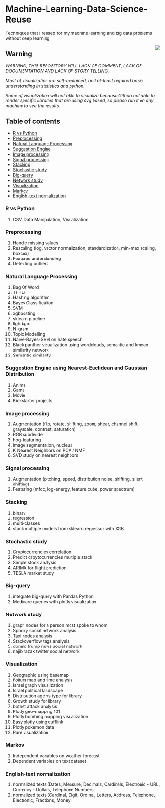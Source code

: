 # Machine-Learning-Data-Science-Reuse
Techniques that I reused for my machine learning and big data problems without deep learning

<img src="https://vignette.wikia.nocookie.net/2007scape/images/8/8c/Genie.png/revision/latest?cb=20151018052559" align="right">

## Warning

*WARNING, THIS REPOSITORY WILL LACK OF COMMENT, LACK OF DOCUMENTATION AND LACK OF STORY TELLING.*

*Most of visualization are self-explained, and at-least required basic understanding in statistics and python.*

*Some of visualization will not able to visualize because Github not able to render specific libraries that are using svg based, so please run it on any machine to see the results.*

## Table of contents
  * [R vs Python](https://github.com/huseinzol05/Machine-Learning-Data-Science-Reuse#r-vs-python)
  * [Preprocessing](https://github.com/huseinzol05/Machine-Learning-Data-Science-Reuse#preprocessing)
  * [Natural Language Processing](https://github.com/huseinzol05/Machine-Learning-Data-Science-Reuse#natural-language-processing)
  * [Suggestion Engine](https://github.com/huseinzol05/Machine-Learning-Data-Science-Reuse#suggestion-engine-using-nearest-euclidean-and-gaussian-distribution)
  * [Image processing](https://github.com/huseinzol05/Machine-Learning-Data-Science-Reuse#image-processing)
  * [Signal processing](https://github.com/huseinzol05/Machine-Learning-Data-Science-Reuse#signal-processing)
  * [Stacking](https://github.com/huseinzol05/Machine-Learning-Data-Science-Reuse#stacking)
  * [Stochastic study](https://github.com/huseinzol05/Machine-Learning-Data-Science-Reuse#stochastic-study)
  * [Big-query](https://github.com/huseinzol05/Machine-Learning-Data-Science-Reuse#big-query)
  * [Network study](https://github.com/huseinzol05/Machine-Learning-Data-Science-Reuse#network-study)
  * [Visualization](https://github.com/huseinzol05/Machine-Learning-Data-Science-Reuse#visualization)
  * [Markov](https://github.com/huseinzol05/Machine-Learning-Data-Science-Reuse#markov)
  * [English-text normalization](https://github.com/huseinzol05/Machine-Learning-Data-Science-Reuse#english-text-normalization)

### R vs Python
1. CSV, Data Manipulation, Visualization

### Preprocessing
1. Handle missing values
2. Rescaling (log, vector normalization, standardization, min-max scaling, boxcox)
3. Features understanding
4. Detecting outliers

### Natural Language Processing
1. Bag Of Word
2. TF-IDF
3. Hashing algorithm
4. Bayes Classification
5. SVM
6. xgboosting
7. sklearn pipeline
8. lightbgm
9. N-gram
10. Topic Modelling
11. Naive-Bayes-SVM on hate speech
12. Black panther visualization using wordclouds, semantic and kmean similarity network
13. Semantic similarity

### Suggestion Engine using Nearest-Euclidean and Gaussian Distribution
1. Anime
2. Game
3. Movie
4. Kickstarter projects

### Image processing
1. Augmentation (flip, rotate, shifting, zoom, shear, channel shift, grayscale, contrast, saturation)
2. RGB subdivide
3. hog-featuring
4. image segmentation, nucleus
5. K Nearest Neighbors on PCA / NMF
6. SVD study on nearest neighbors

### Signal processing
1. Augmentation (pitching, speed, distribution noise, shifting, silent shifting)
2. Featuring (mfcc, log-energy, feature cube, power spectrum)

### Stacking
1. binary
2. regression
3. multi-classes
4. stack multiple models from sklearn regressor with XGB

### Stochastic study
1. Cryptocurrencies correlation
2. Predict crpytocurrencies multiple stack
3. Simple stock analysis
4. ARIMA for flight prediction
5. TESLA market study

### Big-query
1. integrate big-query with Pandas Python
2. Medicare queries with plotly visualization

### Network study
1. graph nodes for a person most spoke to whom
2. Spooky social network analysis
3. Taxi nodes analysis
4. Stackoverflow tags analysis
5. donald trump news social network
6. najib razak twitter social network

### Visualization
1. Geographic using basemap
2. Folium map and time analysis
3. Israel graph visualization
4. Israel political landscape
5. Distribution age vs type for library
6. Growth study for library
7. botnet attack analysis
8. Plotly geo-mapping 101
9. Plotly bombing mapping visualization
10. Easy plotly using cufflink
11. Plotly pokemon data
12. Rare visualization

### Markov
1. Independent variables on weather forecast
2. Dependent variables on text dataset

### English-text normalization
1. normalized texts (Dates, Measure, Decimals, Cardinals, Electronic - URL, Currency - Dollars, Telephone Numbers)
2. normalized texts (Cardinal, Digit, Ordinal, Letters, Address, Telephone, Electronic, Fractions, Money)
